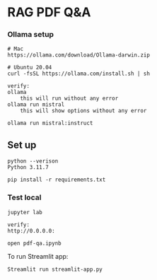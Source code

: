 # RAG PDF Q&A 

### Ollama setup
```
# Mac
https://ollama.com/download/Ollama-darwin.zip

# Ubuntu 20.04
curl -fsSL https://ollama.com/install.sh | sh

verify:
ollama
    this will run without any error
ollama run mistral
    this will show options without any error

ollama run mistral:instruct 
```

## Set up
```
python --verison
Python 3.11.7

pip install -r requirements.txt
```

### Test local
```
jupyter lab

verify:
http://0.0.0.0:
```

```
open pdf-qa.ipynb
```

To run Streamlit app:

```
Streamlit run streamlit-app.py
```
